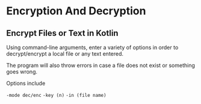 # Encryption And Decryption 
## Encrypt Files or Text in Kotlin


Using command-line arguments, enter a variety of options in order to decrypt/encrypt a local file or any text entered.

The program will also throw errors in case a file does not exist or something goes wrong.

Options include 

```-mode dec/enc```
```-key (n)``` 
```-in (file name)``` 
